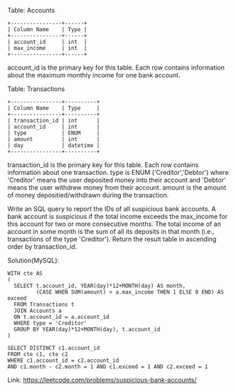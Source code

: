 Table: Accounts
```
+----------------+------+
| Column Name    | Type |
+----------------+------+
| account_id     | int  |
| max_income     | int  |
+----------------+------+
```
account_id is the primary key for this table.
Each row contains information about the maximum monthly income for one bank account.

Table: Transactions
```
+----------------+----------+
| Column Name    | Type     |
+----------------+----------+
| transaction_id | int      |
| account_id     | int      |
| type           | ENUM     |
| amount         | int      |
| day            | datetime |
+----------------+----------+
```
transaction_id is the primary key for this table.
Each row contains information about one transaction.
type is ENUM ('Creditor','Debtor') where 'Creditor' means the user deposited money into their account and 'Debtor' means the user withdrew money from their account.
amount is the amount of money depositied/withdrawn during the transaction.
 
Write an SQL query to report the IDs of all suspicious bank accounts.
A bank account is suspicious if the total income exceeds the max_income for this account for two or more consecutive months. The total income of an account in some month is the sum of all its deposits in that month (i.e., transactions of the type 'Creditor').
Return the result table in ascending order by transaction_id.

Solution(MySQL):
```
WITH cte AS 
(
  SELECT t.account_id, YEAR(day)*12+MONTH(day) AS month,
         (CASE WHEN SUM(amount) > a.max_income THEN 1 ELSE 0 END) AS exceed
  FROM Transactions t
  JOIN Accounts a
  ON t.account_id = a.account_id
  WHERE type = 'Creditor'
  GROUP BY YEAR(day)*12+MONTH(day), t.account_id
)

SELECT DISTINCT c1.account_id
FROM cte c1, cte c2
WHERE c1.account_id = c2.account_id
AND c1.month - c2.month = 1 AND c1.exceed = 1 AND c2.exceed = 1

```

Link: https://leetcode.com/problems/suspicious-bank-accounts/
